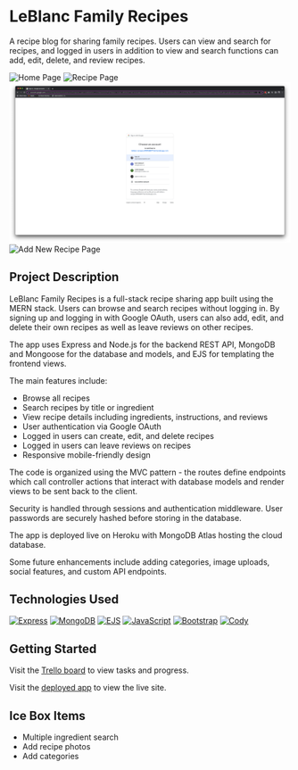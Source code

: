 # LeBlanc Family Recipes

A recipe blog for sharing family recipes. Users can view and search for recipes, and logged in users in addition to view and search functions can add, edit, delete, and review recipes.

![Home Page](/public/images/LandingPage.png)
![Recipe Page](/public/images/RecipeDetails.png)
![Login Page](/public/images/OAuthLogin.png)
![Add New Recipe Page](/public/images/AddNewRecipe.png)


## Project Description

LeBlanc Family Recipes is a full-stack recipe sharing app built using the MERN stack. Users can browse and search recipes without logging in. By signing up and logging in with Google OAuth, users can also add, edit, and delete their own recipes as well as leave reviews on other recipes.

The app uses Express and Node.js for the backend REST API, MongoDB and Mongoose for the database and models, and EJS for templating the frontend views.

The main features include:

- Browse all recipes
- Search recipes by title or ingredient
- View recipe details including ingredients, instructions, and reviews
- User authentication via Google OAuth
- Logged in users can create, edit, and delete recipes
- Logged in users can leave reviews on recipes
- Responsive mobile-friendly design

The code is organized using the MVC pattern - the routes define endpoints which call controller actions that interact with database models and render views to be sent back to the client.

Security is handled through sessions and authentication middleware. User passwords are securely hashed before storing in the database.

The app is deployed live on Heroku with MongoDB Atlas hosting the cloud database.

Some future enhancements include adding categories, image uploads, social features, and custom API endpoints.
## Technologies Used

[![Express](https://img.shields.io/badge/Express-000000?style=for-the-badge&logo=express&logoColor=white)](https://expressjs.com/)
[![MongoDB](https://img.shields.io/badge/MongoDB-47A248?style=for-the-badge&logo=mongodb&logoColor=white)](https://www.mongodb.com/) 
[![EJS](https://img.shields.io/badge/EJS-8B0000?style=for-the-badge&logo=EJS&logoColor=white)](https://ejs.co/)
[![JavaScript](https://img.shields.io/badge/JavaScript-F7DF1E?style=for-the-badge&logo=javascript&logoColor=black)](https://developer.mozilla.org/en-US/docs/Web/JavaScript)
[![Bootstrap](https://img.shields.io/badge/Bootstrap-563D7C?style=for-the-badge&logo=bootstrap&logoColor=white)](https://getbootstrap.com/)
[![Cody](https://img.shields.io/badge/Cody-000000?style=for-the-badge)](https://www.sourcegraph.com)

## Getting Started

Visit the [Trello board](https://trello.com/b/8TjLXywF/food-blog) to view tasks and progress.

Visit the [deployed app](https://leblanc-family-recipes.herokuapp.com/) to view the live site.

## Ice Box Items

- Multiple ingredient search
- Add recipe photos
- Add categories
